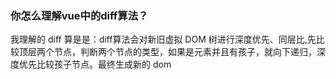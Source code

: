 ### 你怎么理解vue中的diff算法？
我理解的 diff 算是是：diff算法会对新旧虚拟 DOM 树进行深度优先、同层比,先比较顶层两个节点，判断两个节点的类型，如果是元素并且有孩子，就向下递归，深度优先比较孩子节点。最终生成新的 dom 